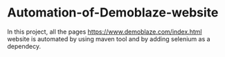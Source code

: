 # Automation-of-Demoblaze-website
In this project, all the pages https://www.demoblaze.com/index.html website is automated by using maven tool and by adding selenium as a dependecy.
